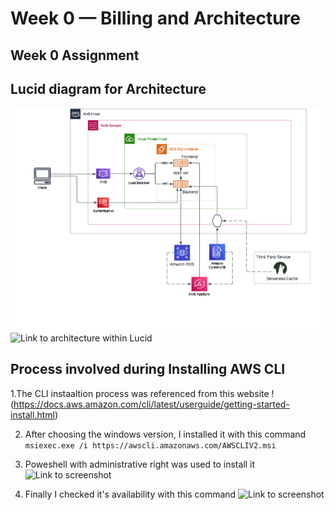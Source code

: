 # Week 0 — Billing and Architecture

## Week 0 Assignment ##

## Lucid diagram for Architecture ##
![Link to architecture within github](assets/crudder%20architecture.png)
![Link to architecture within Lucid](https://lucid.app/lucidchart/21f43c2e-11e8-4f41-a6ea-8af67f989cb9/edit?viewport_loc=-2087%2C-760%2C2694%2C1163%2C0_0&invitationId=inv_a6b23ded-3438-4410-b87d-2ccac1b1ba74)

## Process involved during Installing AWS CLI ##
1.The CLI instaaltion process was referenced from this website 
!(https://docs.aws.amazon.com/cli/latest/userguide/getting-started-install.html)

2. After choosing the windows version, I installed it with this command
 ```msiexec.exe /i https://awscli.amazonaws.com/AWSCLIV2.msi ```
 
3. Poweshell with administrative right was used to install it 
![Link to screenshot](assets/installing_aws-cli.png)

4. Finally I checked it's availability with this command
 ![Link to screenshot](assets/aws_account_verification.png)
